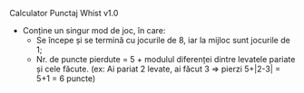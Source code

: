 Calculator Punctaj Whist v1.0

- Conține un singur mod de joc, în care:
	- Se începe și se termină cu jocurile de 8, iar la mijloc sunt jocurile de 1;
	- Nr. de puncte pierdute = 5 + modulul diferenței dintre levatele pariate și cele făcute.
		(ex: Ai pariat 2 levate, ai făcut 3 => pierzi 5+|2-3| = 5+1 = 6 puncte)